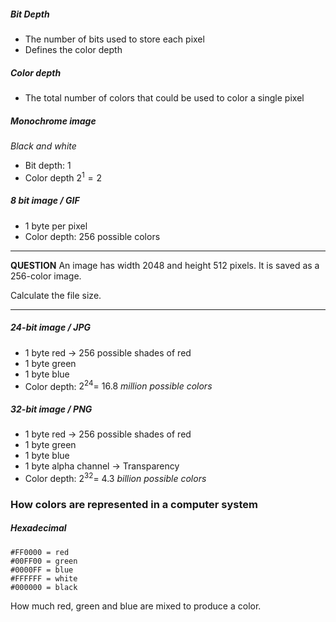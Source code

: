##### Bit Depth
- The number of bits used to store each pixel
- Defines the color depth

##### Color depth
- The total number of colors that could be used to color a single pixel

##### Monochrome image
_Black and white_
- Bit depth: 1
- Color depth $2^1 = 2$

##### 8 bit image / GIF
- 1 byte per pixel
- Color depth: 256 possible colors

______
**QUESTION**
An image has width 2048 and height 512 pixels. It is saved as a 256-color image.

Calculate the file size.
______
##### 24-bit image / JPG
- 1 byte red -> 256 possible shades of red
- 1 byte green
- 1 byte blue
- Color depth: $2^{24} = ~16.8\ million\ possible\ colors$


##### 32-bit image / PNG
- 1 byte red -> 256 possible shades of red
- 1 byte green
- 1 byte blue
- 1 byte alpha channel -> Transparency
- Color depth: $2^{32} = ~4.3\ billion\ possible\ colors$


### How colors are represented in a computer system

##### Hexadecimal
```
#FF0000 = red
#00FF00 = green
#0000FF = blue
#FFFFFF = white
#000000 = black
```
How much red, green and blue are mixed to produce a color.